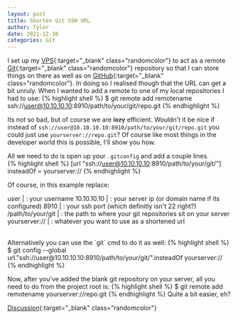 ```yaml
---
layout: post
title: Shorten Git SSH URL 
author: Tyler
date: 2021-12-30
categories: Git
---
```


I set up my [VPS](https://m.do.co/c/d028c143320b){:target="_blank" class="randomcolor"}<!--_--> to act as a remote [Git](https://git-scm.com/){:target="_blank" class="randomcolor"}<!--_--> repository so that I can store things on there as well as on [GitHub](https://github.com){:target="_blank" class="randomcolor"}<!--_-->. In doing so I realised though that the URL can get a bit unruly. When I wanted to add a remote to one of my local repositories I had to use:<!--more-->
{% highlight shell %}
$ git remote add remotename ssh://user@10.10.10.10:8910/path/to/your/git/repo.git
{% endhighlight %}

Its not so bad, but of course we are ~~lazy~~ efficient. Wouldn't it be nice if instead of `ssh://user@10.10.10.10:8910/path/to/your/git/repo.git` you could just use `yourserver://repo.git`? Of course like most things in the developer world this is possible, I'll show you how.  

All we need to do is open up your `.gitconfig` and add a couple lines.  
{% highlight shell %}
[url "ssh://user@10.10.10.10:8910/path/to/your/git/"]
        insteadOf = yourserver://
{% endhighlight %}  

Of course, in this example replace:  

user | : your username
10.10.10.10   | : your server ip (or domain name if its configured)
8910 | : your ssh port (which definitly isn't 22 right?)
/path/to/your/git | : the path to where your git repositories sit on your server  
yourserver:// | : whatever you want to use as a shortened url

<br>
Alternatively you can use the `git` cmd to do it as well:  
{% highlight shell %}
$ git config --global url."ssh://user@10.10.10.10:8910/path/to/your/git/".insteadOf yourserver://
{% endhighlight %}


Now, after you've added the blank git repository on your server, all you need to do from the project root is:
{% highlight shell %}
$ git remote add remotename yourserver://repo.git
{% endhighlight %}
Quite a bit easier, eh?  

[Discussion](https://github.com/UnclassedPenguin/UnclassedPenguin/discussions/5){:target="_blank" class="randomcolor"}
